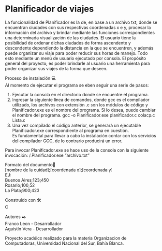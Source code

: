 # Planificador de viajes
La funcionalidad de Planificador es la de, en base a un archivo txt, donde se encuentran ciudades con sus respectivas coordenadas x e y, procesar la información del archivo y brindar mediante las funciones correspondientes una determinada visualización de las ciudades. El usuario tiene la posibilidad de ordenar dichas ciudades de forma ascendente y descendente dependiendo la distancia en la que se encuentren, y además puede organizar su viaje para poder reducir sus horas de manejo. Todo esto mediante un menú de usuario ejecutado por consola. El propósito general del proyecto, es poder brindarle al usuario una herramienta para poder organizar sus viajes de la forma que deseen.

Proceso de instalación 💻  
Al momento de ejecutar el programa se eben seguir una serie de pasos:
  1. Ejecutar la consola en el directorio donde se encuentre el programa.
  2. Ingresar la siguiente línea de comandos, donde gcc es el compilador utilizado, los archivos con extensión .c son los módulos de código y Planificador.exe es el nombre del programa. Si lo desea, puede cambiar el nombre del programa. gcc -o Planificador.exe planificador.c colacp.c Lista.c
  3. Una vez compilado el código anterior, se generará un ejecutable Planificador.exe correspondiente al programa en cuestión.  
Es fundamental para llevar a cabo la instalación contar con los servicios del compilador GCC, de lo contrario producirá un error.

Para invocar Planificador.exe se hace uso de la consola con la siguiente invocación: /.Planificador.exe “archivo.txt”

Formato del documento📄  
[nombre de la cuidad];[coordenada x];[coordenada y]  
EJ:  
Buenos Aires;123;450  
Rosario;100;52  
La Plata;900;423  

Construido con 🛠️  
C

Autores ✒️  
Franco Leon - Desarrollador  
Aguistín Vera - Desarrollador

Proyecto acadéico realizado para la materia Organizacion de Computadoras, Universidad Nacional del Sur, Bahía Blanca.

